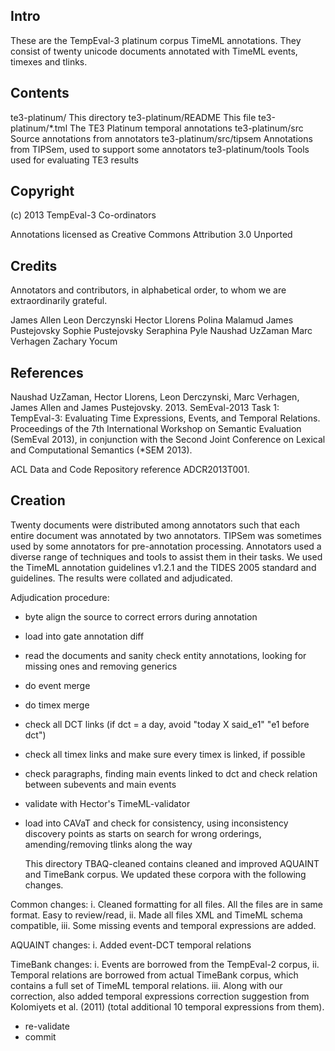 
 Intro
---------------------------------

These are the TempEval-3 platinum corpus TimeML annotations.
They consist of twenty unicode documents annotated with TimeML 
events, timexes and tlinks.


 Contents
---------------------------------
 te3-platinum/              This directory
 te3-platinum/README        This file
 te3-platinum/*.tml         The TE3 Platinum temporal annotations
 te3-platinum/src           Source annotations from annotators
 te3-platinum/src/tipsem    Annotations from TIPSem, used to support 
                             some annotators
 te3-platinum/tools         Tools used for evaluating TE3 results


 Copyright
---------------------------------
(c) 2013 TempEval-3 Co-ordinators

Annotations licensed as Creative Commons Attribution 3.0 Unported


 Credits
---------------------------------
Annotators and contributors, in alphabetical order, to whom we
are extraordinarily grateful.

James Allen
Leon Derczynski
Hector Llorens
Polina Malamud
James Pustejovsky
Sophie Pustejovsky
Seraphina Pyle
Naushad UzZaman
Marc Verhagen
Zachary Yocum


 References
---------------------------------
Naushad UzZaman, Hector Llorens, Leon Derczynski, Marc Verhagen, James 
Allen and James Pustejovsky. 2013. SemEval-2013 Task 1: TempEval-3: 
Evaluating Time Expressions, Events, and Temporal Relations. Proceedings 
of the 7th International Workshop on Semantic Evaluation (SemEval 2013),
in conjunction with the Second Joint Conference on Lexical and 
Computational Semantics (*SEM 2013).

ACL Data and Code Repository reference ADCR2013T001.


 Creation
---------------------------------
Twenty documents were distributed among annotators such that each entire document
was annotated by two annotators. TIPSem was sometimes used by some annotators
for pre-annotation processing. Annotators used a diverse range of techniques
and tools to assist them in their tasks. We used the TimeML annotation 
guidelines v1.2.1 and the TIDES 2005 standard and guidelines. The results were 
collated and adjudicated.


Adjudication procedure:
- byte align the source to correct errors during annotation
- load into gate annotation diff
- read the documents and sanity check entity annotations, looking for 
  missing ones and removing generics
- do event merge
- do timex merge
- check all DCT links (if dct = a day, avoid "today X said_e1" 
  "e1 before dct")
- check all timex links and make sure every timex is linked, if possible
- check paragraphs, finding main events linked to dct and check relation
  between subevents and main events
- validate with Hector's TimeML-validator
- load into CAVaT and check for consistency, using inconsistency discovery
  points as starts on search for wrong orderings, amending/removing tlinks 
  along the way
  
  
  
  
  
  
  
  
  
  
  This directory TBAQ-cleaned contains cleaned and improved AQUAINT and TimeBank corpus. We updated these corpora with the following changes. 

Common changes: i. Cleaned formatting for all files. All the files are in same format. Easy to review/read, ii. Made all files XML and TimeML schema compatible, iii. Some missing events and temporal expressions are added. 

AQUAINT changes: i. Added event-DCT temporal relations

TimeBank changes: i. Events are borrowed from the TempEval-2 corpus, ii. Temporal relations are borrowed from actual TimeBank corpus, which contains a full set of TimeML temporal relations. iii. Along with our correction, also added temporal expressions correction suggestion from Kolomiyets et al. (2011) (total additional 10 temporal expressions from them).


- re-validate
- commit

